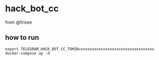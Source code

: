 # hack_bot_cc
from @frisee

## how to run
```
export TELEGRAM_HACK_BOT_CC_TOKEN=xxxxxxxxxxxxxxxxxxxxxxxxxxxxxxxxx
docker-compose up -d
```
